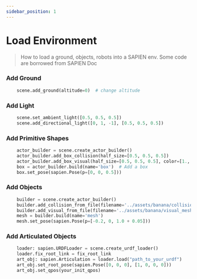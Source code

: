 ```yaml
---
sidebar_position: 1
---
```


# Load Environment
> How to load a ground, objects, robots into a SAPIEN env. Some code are borrowed from SAPIEN Doc

### Add Ground

```python
    scene.add_ground(altitude=0)  # change altitude
```

### Add Light
```python
    scene.set_ambient_light([0.5, 0.5, 0.5])
    scene.add_directional_light([0, 1, -1], [0.5, 0.5, 0.5])
```

### Add Primitive Shapes
```python
    actor_builder = scene.create_actor_builder()
    actor_builder.add_box_collision(half_size=[0.5, 0.5, 0.5])
    actor_builder.add_box_visual(half_size=[0.5, 0.5, 0.5], color=[1., 0., 0.])
    box = actor_builder.build(name='box')  # Add a box
    box.set_pose(sapien.Pose(p=[0, 0, 0.5]))
```

### Add Objects
```python
    builder = scene.create_actor_builder()
    builder.add_collision_from_file(filename='../assets/banana/collision_meshes/collision.obj')
    builder.add_visual_from_file(filename='../assets/banana/visual_meshes/visual.dae')
    mesh = builder.build(name='mesh')
    mesh.set_pose(sapien.Pose(p=[-0.2, 0, 1.0 + 0.05]))
```

### Add Articulated Objects
```python
    loader: sapien.URDFLoader = scene.create_urdf_loader()
    loader.fix_root_link = fix_root_link
    art_obj: sapien.Articulation = loader.load("path_to_your_urdf")
    art_obj.set_root_pose(sapien.Pose([0, 0, 0], [1, 0, 0, 0]))
    art_obj.set_qpos(your_init_qpos)
```

